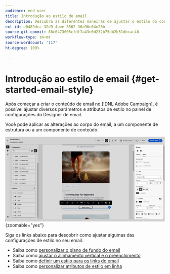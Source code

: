 ```yaml
---
audience: end-user
title: Introdução ao estilo de email
description: Descubra as diferentes maneiras de ajustar o estilo do conteúdo do email
exl-id: e0489dcc-32d9-4bee-8562-36a96e64e20b
source-git-commit: 88c6473005cfdf7a43e0d232b75db2b51dbcac40
workflow-type: tm+mt
source-wordcount: '117'
ht-degree: 100%

---
```


# Introdução ao estilo de email {#get-started-email-style}

Após começar a criar o conteúdo de email no [!DNL Adobe Campaign], é possível ajustar diversos parâmetros e atributos de estilo no painel de configurações do Designer de email.

Você pode aplicar as alterações ao corpo do email, a um componente de estrutura ou a um componente de conteúdo.

![](assets/email_designer_content_components_settings.png){zoomable=&quot;yes&quot;}

Siga os links abaixo para descobrir como ajustar algumas das configurações de estilo no seu email.

* Saiba como [personalizar o plano de fundo do email](backgrounds.md)
* Saiba como [ajustar o alinhamento vertical e o preenchimento](alignment-and-padding.md)
* Saiba como [definir um estilo para os links do email](styling-links.md)
* Saiba como [personalizar atributos de estilo em linha](inline-styling.md)
